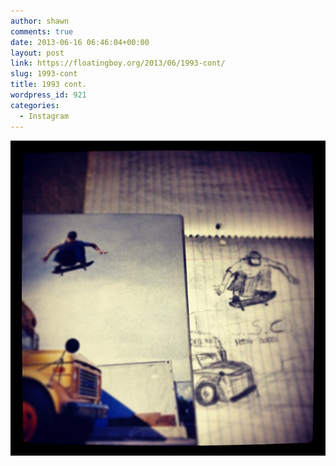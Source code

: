 ```yaml
---
author: shawn
comments: true
date: 2013-06-16 06:46:04+00:00
layout: post
link: https://floatingboy.org/2013/06/1993-cont/
slug: 1993-cont
title: 1993 cont.
wordpress_id: 921
categories:
  - Instagram
---
```


[![1993 cont.](/assets/media/2013/06/5fc3a978d64611e288bf22000a9f13cb_7.jpg)](/assets/media/2013/06/5fc3a978d64611e288bf22000a9f13cb_7.jpg)
